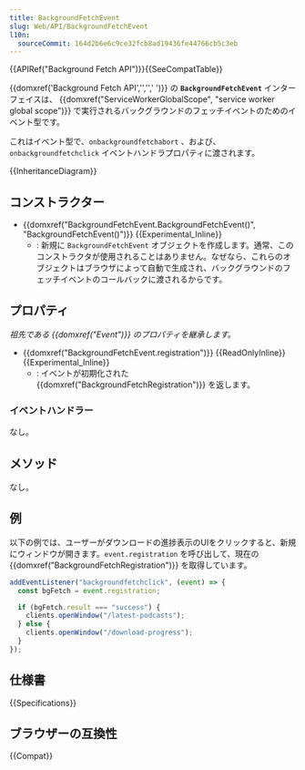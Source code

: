 ```yaml
---
title: BackgroundFetchEvent
slug: Web/API/BackgroundFetchEvent
l10n:
  sourceCommit: 164d2b6e6c9ce32fcb8ad19436fe44766cb5c3eb
---
```


{{APIRef("Background Fetch API")}}{{SeeCompatTable}}

{{domxref('Background Fetch API','','',' ')}} の **`BackgroundFetchEvent`** インターフェイスは、 {{domxref("ServiceWorkerGlobalScope", "service worker global scope")}} で実行されるバックグラウンドのフェッチイベントのためのイベント型です。

これはイベント型で、`onbackgroundfetchabort` 、および、 `onbackgroundfetchclick` イベントハンドラプロパティに渡されます。

{{InheritanceDiagram}}

## コンストラクター

- {{domxref("BackgroundFetchEvent.BackgroundFetchEvent()", "BackgroundFetchEvent()")}} {{Experimental_Inline}}
  - : 新規に `BackgroundFetchEvent` オブジェクトを作成します。通常、このコンストラクタが使用されることはありません。なぜなら、これらのオブジェクトはブラウザによって自動で生成され、バックグラウンドのフェッチイベントのコールバックに渡されるからです。

## プロパティ

_祖先である {{domxref("Event")}} のプロパティを継承します。_

- {{domxref("BackgroundFetchEvent.registration")}} {{ReadOnlyInline}} {{Experimental_Inline}}
  - : イベントが初期化された {{domxref("BackgroundFetchRegistration")}} を返します。

### イベントハンドラー

なし。

## メソッド

なし。

## 例

以下の例では、ユーザーがダウンロードの進捗表示のUIをクリックすると、新規にウィンドウが開きます。`event.registration` を呼び出して、現在の {{domxref("BackgroundFetchRegistration")}} を取得しています。

```js
addEventListener("backgroundfetchclick", (event) => {
  const bgFetch = event.registration;

  if (bgFetch.result === "success") {
    clients.openWindow("/latest-podcasts");
  } else {
    clients.openWindow("/download-progress");
  }
});
```

## 仕様書

{{Specifications}}

## ブラウザーの互換性

{{Compat}}
